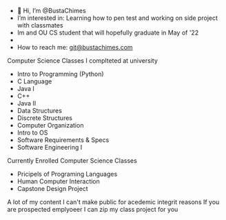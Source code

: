 - 👋 Hi, I’m @BustaChimes
- I’m interested in: Learning how to pen test and working on side project with classmates
- Im and OU CS student that will hopefully graduate in May of '22
- 
- How to reach me: git@bustachimes.com

Computer Science Classes I complteted at university
  * Intro to Programming (Python)
  * C Language
  * Java I
  * C++
  * Java II
  * Data Structures
  * Discrete Structures
  * Computer Organization
  * Intro to OS
  * Software Requirements & Specs
  * Software Engineering I

Currently Enrolled Computer Science Classes
  * Pricipels of Programing Languages
  * Human Computer Interaction
  * Capstone Design Project

A lot of my content I can't make public for acedemic integrit reasons
If you are prospected emplyoeer I can zip my class project for you

